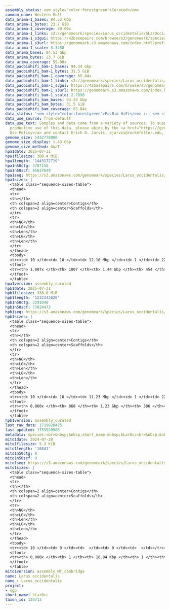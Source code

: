 ```yaml
---
assembly_status: <em style="color:forestgreen">Curated</em>
common_name: Western Gull
data_arima-1_bases: 84.53 Gbp
data_arima-1_bytes: 23.7 GiB
data_arima-1_coverage: 59.00x
data_arima-1_links: s3://genomeark/species/Larus_occidentalis/bLarOcc1/genomic_data/arima/<br>
data_arima-1_s3gui: https://42basepairs.com/browse/s3/genomeark/species/Larus_occidentalis/bLarOcc1/genomic_data/arima/
data_arima-1_s3url: https://genomeark.s3.amazonaws.com/index.html?prefix=species/Larus_occidentalis/bLarOcc1/genomic_data/arima/
data_arima-1_scale: 3.3258
data_arima_bases: 84.53 Gbp
data_arima_bytes: 23.7 GiB
data_arima_coverage: 59.00x
data_pacbiohifi_bam-1_bases: 94.34 Gbp
data_pacbiohifi_bam-1_bytes: 31.5 GiB
data_pacbiohifi_bam-1_coverage: 65.84x
data_pacbiohifi_bam-1_links: s3://genomeark/species/Larus_occidentalis/bLarOcc1/genomic_data/pacbio_hifi/<br>
data_pacbiohifi_bam-1_s3gui: https://42basepairs.com/browse/s3/genomeark/species/Larus_occidentalis/bLarOcc1/genomic_data/pacbio_hifi/
data_pacbiohifi_bam-1_s3url: https://genomeark.s3.amazonaws.com/index.html?prefix=species/Larus_occidentalis/bLarOcc1/genomic_data/pacbio_hifi/
data_pacbiohifi_bam-1_scale: 2.7898
data_pacbiohifi_bam_bases: 94.34 Gbp
data_pacbiohifi_bam_bytes: 31.5 GiB
data_pacbiohifi_bam_coverage: 65.84x
data_status: '<em style="color:forestgreen">PacBio HiFi</em> ::: <em style="color:forestgreen">Arima</em>'
data_use_source: from-default
data_use_text: Samples and data come from a variety of sources. To support fair and
  productive use of this data, please abide by the <a href="https://genome10k.soe.ucsc.edu/data-use-policies/">Data
  Use Policy</a> and contact Erich D. Jarvis, ejarvis@rockefeller.edu, with any questions.
genome_size: 1432770000
genome_size_display: 1.43 Gbp
genome_size_method: GoaT
hpa1date: 2025-07-31
hpa1filesize: 380.4 MiB
hpa1length: '1443172719'
hpa1n50ctg: 3787156
hpa1n50scf: 85627649
hpa1seq: https://s3.amazonaws.com/genomeark/species/Larus_occidentalis/bLarOcc1/assembly_curated/bLarOcc1.hap1.cur.20250731.fasta.gz
hpa1sizes: |
  <table class="sequence-sizes-table">
  <thead>
  <tr>
  <th></th>
  <th colspan=2 align=center>Contigs</th>
  <th colspan=2 align=center>Scaffolds</th>
  </tr>
  <tr>
  <th>NG</th>
  <th>LG</th>
  <th>Len</th>
  <th>LG</th>
  <th>Len</th>
  </tr>
  </thead>
  <tbody>
  <tr><td> 10 </td><td> 10 </td><td> 12.10 Mbp </td><td> 1 </td><td> 221.87 Mbp </td></tr><tr><td> 20 </td><td> 24 </td><td> 8.67 Mbp </td><td> 2 </td><td> 171.42 Mbp </td></tr><tr><td> 30 </td><td> 43 </td><td> 6.50 Mbp </td><td> 3 </td><td> 128.25 Mbp </td></tr><tr><td> 40 </td><td> 68 </td><td> 5.00 Mbp </td><td> 4 </td><td> 98.36 Mbp </td></tr><tr style="background-color:#cccccc;"><td> 50 </td><td> 101 </td><td style="background-color:#88ff88;"> 3.79 Mbp </td><td> 6 </td><td style="background-color:#88ff88;"> 85.63 Mbp </td></tr><tr><td> 60 </td><td> 142 </td><td> 3.13 Mbp </td><td> 7 </td><td> 74.23 Mbp </td></tr><tr><td> 70 </td><td> 194 </td><td> 2.46 Mbp </td><td> 10 </td><td> 51.97 Mbp </td></tr><tr><td> 80 </td><td> 264 </td><td> 1.68 Mbp </td><td> 14 </td><td> 20.13 Mbp </td></tr><tr><td> 90 </td><td> 371 </td><td> 0.99 Mbp </td><td> 30 </td><td> 2.93 Mbp </td></tr><tr><td> 100 </td><td> 754 </td><td> 80.10 Kbp </td><td> 239 </td><td> 129.75 Kbp </td></tr></tbody>
  <tfoot>
  <tr><th> 1.007x </th><th> 1007 </th><th> 1.44 Gbp </th><th> 454 </th><th> 1.44 Gbp </th></tr>
  </tfoot>
  </table>
hpa1version: assembly_curated
hpb1date: 2025-07-31
hpb1filesize: 338.0 MiB
hpb1length: '1232342620'
hpb1n50ctg: 3291048
hpb1n50scf: 73024473
hpb1seq: https://s3.amazonaws.com/genomeark/species/Larus_occidentalis/bLarOcc1/assembly_curated/bLarOcc1.hap2.cur.20250731.fasta.gz
hpb1sizes: |
  <table class="sequence-sizes-table">
  <thead>
  <tr>
  <th></th>
  <th colspan=2 align=center>Contigs</th>
  <th colspan=2 align=center>Scaffolds</th>
  </tr>
  <tr>
  <th>NG</th>
  <th>LG</th>
  <th>Len</th>
  <th>LG</th>
  <th>Len</th>
  </tr>
  </thead>
  <tbody>
  <tr><td> 10 </td><td> 10 </td><td> 11.23 Mbp </td><td> 1 </td><td> 221.26 Mbp </td></tr><tr><td> 20 </td><td> 26 </td><td> 6.87 Mbp </td><td> 2 </td><td> 172.19 Mbp </td></tr><tr><td> 30 </td><td> 49 </td><td> 5.73 Mbp </td><td> 3 </td><td> 129.31 Mbp </td></tr><tr><td> 40 </td><td> 78 </td><td> 4.42 Mbp </td><td> 4 </td><td> 97.58 Mbp </td></tr><tr style="background-color:#cccccc;"><td> 50 </td><td> 116 </td><td style="background-color:#88ff88;"> 3.29 Mbp </td><td> 6 </td><td style="background-color:#88ff88;"> 73.02 Mbp </td></tr><tr><td> 60 </td><td> 167 </td><td> 2.42 Mbp </td><td> 8 </td><td> 58.93 Mbp </td></tr><tr><td> 70 </td><td> 237 </td><td> 1.66 Mbp </td><td> 11 </td><td> 25.20 Mbp </td></tr><tr><td> 80 </td><td> 359 </td><td> 0.78 Mbp </td><td> 26 </td><td> 2.90 Mbp </td></tr><tr><td> 90 </td><td> 0 </td><td>  </td><td> 0 </td><td>  </td></tr><tr><td> 100 </td><td> 0 </td><td>  </td><td> 0 </td><td>  </td></tr></tbody>
  <tfoot>
  <tr><th> 0.860x </th><th> 868 </th><th> 1.23 Gbp </th><th> 386 </th><th> 1.23 Gbp </th></tr>
  </tfoot>
  </table>
hpb1version: assembly_curated
last_raw_data: 1719828425
last_updated: 1753920986
metadata: species:<br>&nbsp;&nbsp;short_name:&nbsp;bLarOcc<br>&nbsp;&nbsp;name:&nbsp;Larus&nbsp;occidentalis<br>&nbsp;&nbsp;taxon_id:&nbsp;126713<br>&nbsp;&nbsp;common_name:&nbsp;Western&nbsp;Gull<br>&nbsp;&nbsp;order:<br>&nbsp;&nbsp;&nbsp;&nbsp;name:&nbsp;Charadriiformes<br>&nbsp;&nbsp;family:<br>&nbsp;&nbsp;&nbsp;&nbsp;name:&nbsp;Laridae<br>&nbsp;&nbsp;individuals:<br>&nbsp;&nbsp;&nbsp;&nbsp;-&nbsp;short_name:&nbsp;bLarOcc1<br>&nbsp;&nbsp;&nbsp;&nbsp;&nbsp;&nbsp;biosample_id:&nbsp;SAMEA115348658<br>&nbsp;&nbsp;&nbsp;&nbsp;&nbsp;&nbsp;sex:&nbsp;female<br>&nbsp;&nbsp;genome_size:&nbsp;1432770000<br>&nbsp;&nbsp;genome_size_method:&nbsp;GoaT<br>&nbsp;&nbsp;project:&nbsp;[&nbsp;vgp&nbsp;]<br>
mito1date: 2024-07-20
mito1filesize: 5.3 KiB
mito1length: '16841'
mito1n50ctg: 0
mito1n50scf: 0
mito1seq: https://s3.amazonaws.com/genomeark/species/Larus_occidentalis/bLarOcc1/assembly_MT_cambridge/bLarOcc1.MT.20240720.fasta.gz
mito1sizes: |
  <table class="sequence-sizes-table">
  <thead>
  <tr>
  <th></th>
  <th colspan=2 align=center>Contigs</th>
  <th colspan=2 align=center>Scaffolds</th>
  </tr>
  <tr>
  <th>NG</th>
  <th>LG</th>
  <th>Len</th>
  <th>LG</th>
  <th>Len</th>
  </tr>
  </thead>
  <tbody>
  <tr><td> 10 </td><td> 0 </td><td>  </td><td> 0 </td><td>  </td></tr><tr><td> 20 </td><td> 0 </td><td>  </td><td> 0 </td><td>  </td></tr><tr><td> 30 </td><td> 0 </td><td>  </td><td> 0 </td><td>  </td></tr><tr><td> 40 </td><td> 0 </td><td>  </td><td> 0 </td><td>  </td></tr><tr style="background-color:#cccccc;"><td> 50 </td><td> 0 </td><td style="background-color:#ff8888;">  </td><td> 0 </td><td style="background-color:#ff8888;">  </td></tr><tr><td> 60 </td><td> 0 </td><td>  </td><td> 0 </td><td>  </td></tr><tr><td> 70 </td><td> 0 </td><td>  </td><td> 0 </td><td>  </td></tr><tr><td> 80 </td><td> 0 </td><td>  </td><td> 0 </td><td>  </td></tr><tr><td> 90 </td><td> 0 </td><td>  </td><td> 0 </td><td>  </td></tr><tr><td> 100 </td><td> 0 </td><td>  </td><td> 0 </td><td>  </td></tr></tbody>
  <tfoot>
  <tr><th> 0.000x </th><th> 1 </th><th> 16.84 Kbp </th><th> 1 </th><th> 16.84 Kbp </th></tr>
  </tfoot>
  </table>
mito1version: assembly_MT_cambridge
name: Larus occidentalis
name_: Larus_occidentalis
project:
- vgp
short_name: bLarOcc
taxon_id: 126713
---
```


